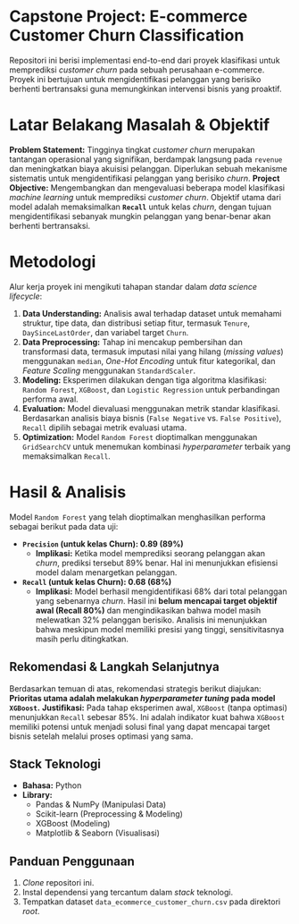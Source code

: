 # Capstone Project: E-commerce Customer Churn Classification

Repositori ini berisi implementasi end-to-end dari proyek klasifikasi untuk memprediksi *customer churn* pada sebuah perusahaan e-commerce. Proyek ini bertujuan untuk mengidentifikasi pelanggan yang berisiko berhenti bertransaksi guna memungkinkan intervensi bisnis yang proaktif.

# Latar Belakang Masalah & Objektif

**Problem Statement:** Tingginya tingkat *customer churn* merupakan tantangan operasional yang signifikan, berdampak langsung pada `revenue` dan meningkatkan biaya akuisisi pelanggan. Diperlukan sebuah mekanisme sistematis untuk mengidentifikasi pelanggan yang berisiko *churn*.
**Project Objective:** Mengembangkan dan mengevaluasi beberapa model klasifikasi *machine learning* untuk memprediksi *customer churn*. Objektif utama dari model adalah memaksimalkan **`Recall`** untuk kelas *churn*, dengan tujuan mengidentifikasi sebanyak mungkin pelanggan yang benar-benar akan berhenti bertransaksi.

# Metodologi

Alur kerja proyek ini mengikuti tahapan standar dalam *data science lifecycle*:
1.  **Data Understanding:** Analisis awal terhadap dataset untuk memahami struktur, tipe data, dan distribusi setiap fitur, termasuk `Tenure`, `DaySinceLastOrder`, dan variabel target `Churn`.
2.  **Data Preprocessing:** Tahap ini mencakup pembersihan dan transformasi data, termasuk imputasi nilai yang hilang (*missing values*) menggunakan `median`, *One-Hot Encoding* untuk fitur kategorikal, dan *Feature Scaling* menggunakan `StandardScaler`.
3.  **Modeling:** Eksperimen dilakukan dengan tiga algoritma klasifikasi: `Random Forest`, `XGBoost`, dan `Logistic Regression` untuk perbandingan performa awal.
4.  **Evaluation:** Model dievaluasi menggunakan metrik standar klasifikasi. Berdasarkan analisis biaya bisnis (`False Negative` vs. `False Positive`), `Recall` dipilih sebagai metrik evaluasi utama.
5.  **Optimization:** Model `Random Forest` dioptimalkan menggunakan `GridSearchCV` untuk menemukan kombinasi *hyperparameter* terbaik yang memaksimalkan `Recall`.

# Hasil & Analisis

Model `Random Forest` yang telah dioptimalkan menghasilkan performa sebagai berikut pada data uji:

-   **`Precision` (untuk kelas Churn): 0.89 (89%)**
    -   **Implikasi:** Ketika model memprediksi seorang pelanggan akan *churn*, prediksi tersebut 89% benar. Hal ini menunjukkan efisiensi model dalam menargetkan pelanggan.
-   **`Recall` (untuk kelas Churn): 0.68 (68%)**
    -   **Implikasi:** Model berhasil mengidentifikasi 68% dari total pelanggan yang sebenarnya *churn*. Hasil ini **belum mencapai target objektif awal (Recall 80%)** dan mengindikasikan bahwa model masih melewatkan 32% pelanggan berisiko.
Analisis ini menunjukkan bahwa meskipun model memiliki presisi yang tinggi, sensitivitasnya masih perlu ditingkatkan.

## Rekomendasi & Langkah Selanjutnya
Berdasarkan temuan di atas, rekomendasi strategis berikut diajukan:
**Prioritas utama adalah melakukan *hyperparameter tuning* pada model `XGBoost`.**
**Justifikasi:** Pada tahap eksperimen awal, `XGBoost` (tanpa optimasi) menunjukkan `Recall` sebesar 85%. Ini adalah indikator kuat bahwa `XGBoost` memiliki potensi untuk menjadi solusi final yang dapat mencapai target bisnis setelah melalui proses optimasi yang sama.

## Stack Teknologi
-   **Bahasa:** Python
-   **Library:**
    -   Pandas & NumPy (Manipulasi Data)
    -   Scikit-learn (Preprocessing & Modeling)
    -   XGBoost (Modeling)
    -   Matplotlib & Seaborn (Visualisasi)

## Panduan Penggunaan
1.  *Clone* repositori ini.
2.  Instal dependensi yang tercantum dalam *stack* teknologi.
3.  Tempatkan dataset `data_ecommerce_customer_churn.csv` pada direktori *root*.
